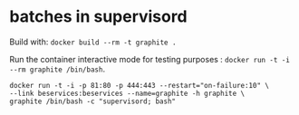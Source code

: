 batches in supervisord
======================

Build with: `docker build --rm -t graphite .`

Run the container interactive mode for testing purposes :
`docker run -t -i --rm graphite /bin/bash`.

```
docker run -t -i -p 81:80 -p 444:443 --restart="on-failure:10" \
--link beservices:beservices --name=graphite -h graphite \
graphite /bin/bash -c "supervisord; bash"
```
